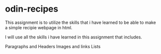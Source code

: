 # odin-recipes
This assignment is to utilize the skills that i have learned to be able to make a simple recipie webpage in html.

I will use all the skills i have learned in this assignment that includes.

Paragraphs and Headers
Images and links
Lists
